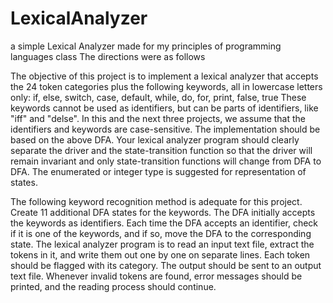# LexicalAnalyzer
a simple Lexical Analyzer made for my principles of programming languages class
The directions were as follows 


The objective of this project is to implement a lexical analyzer that accepts the 24 token categories plus the following keywords, all in lowercase letters only:
if, else, switch, case, default, while, do, for, print, false, true
These keywords cannot be used as identifiers, but can be parts of identifiers, like "iff" and "delse". In this and the next three projects, we assume that the identifiers and keywords are case-sensitive. The implementation should be based on the above DFA. Your lexical analyzer program should clearly separate the driver and the state-transition function so that the driver will remain invariant and only state-transition functions will change from DFA to DFA. The enumerated or integer type is suggested for representation of states. 

The following keyword recognition method is adequate for this project.
Create 11 additional DFA states for the keywords.
The DFA initially accepts the keywords as identifiers.
Each time the DFA accepts an identifier, check if it is one of the keywords, and if so, move the DFA to the corresponding state.
The lexical analyzer program is to read an input text file, extract the tokens in it, and write them out one by one on separate lines. Each token should be flagged with its category. The output should be sent to an output text file. Whenever invalid tokens are found, error messages should be printed, and the reading process should continue.
